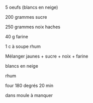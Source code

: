 5 oeufs (blancs en neige)

200 grammes sucre

250 grammes noix haches

40 g farine

1 c à soupe rhum

Mélanger jaunes + sucre + noix + farine

blancs en neige

rhum

four 180 degrés 20 min

dans moule à manquer 